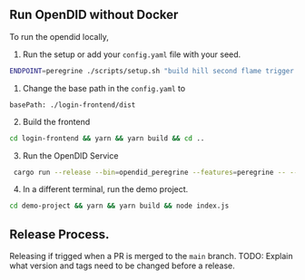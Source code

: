 ## Run OpenDID without Docker

To run the opendid locally, 
1. Run the setup or add your `config.yaml` file with your seed.
```bash
ENDPOINT=peregrine ./scripts/setup.sh "build hill second flame trigger simple rigid cabbage phrase evolve final eight"

```
1. Change the base path in the `config.yaml` to 
```
basePath: ./login-frontend/dist
```

2. Build the frontend 
```bash
cd login-frontend && yarn && yarn build && cd ..
```

3. Run the OpenDID Service
```bash
 cargo run --release --bin=opendid_peregrine --features=peregrine -- --config config.yaml
```

4. In a different terminal, run the demo project.
```bash
cd demo-project && yarn && yarn build && node index.js
```

## Release Process.

Releasing if trigged when a PR is merged to the `main` branch. 
TODO: Explain what version and tags need to be changed before a release.
